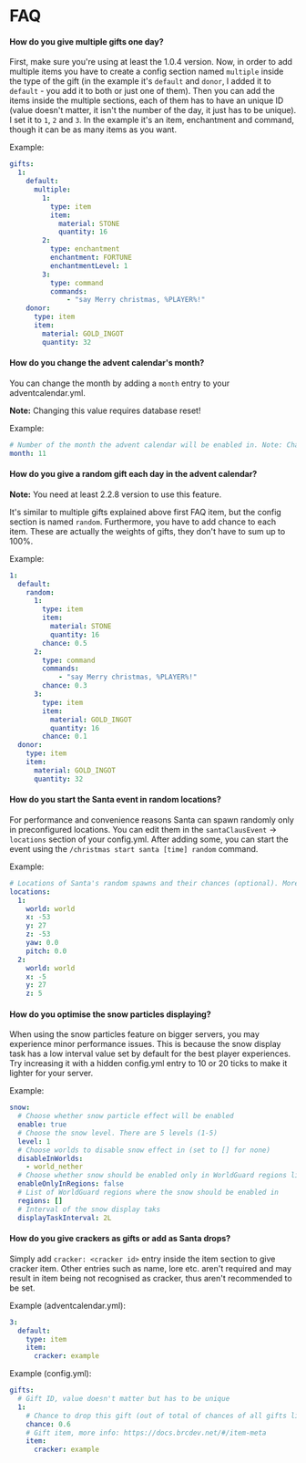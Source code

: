 # FAQ

#### How do you give multiple gifts one day?

First, make sure you're using at least the 1.0.4 version. Now, in order to add multiple items you have to create a config section named `multiple` inside the type of the gift (in the example it's `default` and `donor`, I added it to `default` - you add it to both or just one of them). Then you can add the items inside the multiple sections, each of them has to have an unique ID (value doesn't matter, it isn't the number of the day, it just has to be unique). I set it to `1`, `2` and `3`. In the example it's an item, enchantment and command, though it can be as many items as you want.

Example:
```yaml
gifts:
  1:
    default:
      multiple:
        1:
          type: item
          item:
            material: STONE
            quantity: 16
        2:
          type: enchantment
          enchantment: FORTUNE
          enchantmentLevel: 1
        3:
          type: command
          commands:
              - "say Merry christmas, %PLAYER%!"
    donor:
      type: item
      item:
        material: GOLD_INGOT
        quantity: 32
```


#### How do you change the advent calendar's month?

You can change the month by adding a `month` entry to your adventcalendar.yml.

<p class="error"><b>Note:</b> Changing this value requires database reset!</p>

Example:
```yaml
# Number of the month the advent calendar will be enabled in. Note: Changing this value requires database reset
month: 11
```


#### How do you give a random gift each day in the advent calendar?

<p class="error"><b>Note:</b> You need at least 2.2.8 version to use this feature.</p>

It's similar to multiple gifts explained above first FAQ item, but the config section is named `random`. Furthermore, you have to add chance to each item. These are actually the weights of gifts, they don't have to sum up to 100%.

Example:
```yaml
1:
  default:
    random:
      1:
        type: item
        item:
          material: STONE
          quantity: 16
        chance: 0.5
      2:
        type: command
        commands:
            - "say Merry christmas, %PLAYER%!"
        chance: 0.3
      3:
        type: item
        item:
          material: GOLD_INGOT
          quantity: 16
        chance: 0.1
  donor:
    type: item
    item:
      material: GOLD_INGOT
      quantity: 32
```

#### How do you start the Santa event in random locations?

For performance and convenience reasons Santa can spawn randomly only in preconfigured locations. You can edit them in the `santaClausEvent` -> `locations` section of your config.yml. After adding some, you can start the event using the `/christmas start santa [time] random` command.

Example:
```yaml
# Locations of Santa's random spawns and their chances (optional). More info in the plugin description
locations:
  1:
    world: world
    x: -53
    y: 27
    z: -53
    yaw: 0.0
    pitch: 0.0
  2:
    world: world
    x: -5
    y: 27
    z: 5
```


#### How do you optimise the snow particles displaying?

When using the snow particles feature on bigger servers, you may experience minor performance issues. This is because the snow display task has a low interval value set by default for the best player experiences. Try increasing it with a hidden config.yml entry to 10 or 20 ticks to make it lighter for your server.

Example:
```yaml
snow:
  # Choose whether snow particle effect will be enabled
  enable: true
  # Choose the snow level. There are 5 levels (1-5)
  level: 1
  # Choose worlds to disable snow effect in (set to [] for none)
  disableInWorlds:
    - world_nether
  # Choose whether snow should be enabled only in WorldGuard regions listed below
  enableOnlyInRegions: false
  # List of WorldGuard regions where the snow should be enabled in
  regions: []
  # Interval of the snow display taks
  displayTaskInterval: 2L
```


#### How do you give crackers as gifts or add as Santa drops?

Simply add `cracker: <cracker id>` entry inside the item section to give cracker item. Other entries such as name, lore etc. aren't required and may result in item being not recognised as cracker, thus aren't recommended to be set.

Example (adventcalendar.yml):
```yaml
3:
  default:
    type: item
    item:
      cracker: example
```

Example (config.yml):
```yaml
gifts:
  # Gift ID, value doesn't matter but has to be unique
  1:
    # Chance to drop this gift (out of total of chances of all gifts listed below, it DOESN'T HAVE to sum up to 1.0)
    chance: 0.6
    # Gift item, more info: https://docs.brcdev.net/#/item-meta
    item:
      cracker: example
```
